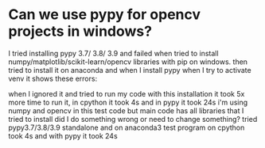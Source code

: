 
# Can we use pypy for opencv projects in windows?

I tried installing pypy 3.7/ 3.8/ 3.9 and failed when tried to install numpy/matplotlib/scikit-learn/opencv libraries with pip on windows.
then tried to install it on anaconda and when I install pypy when I try to activate venv it shows these errors:


when I ignored it and tried to run my code with this installation it took 5x more time to run it, in cpython it took 4s and in pypy it took 24s
i'm using numpy and opencv in this test code but main code has all libraries that I tried to install did I do something wrong or need to change something?
tried pypy3.7/3.8/3.9 standalone and on anaconda3
test program on cpython took 4s and with pypy it took 24s

        